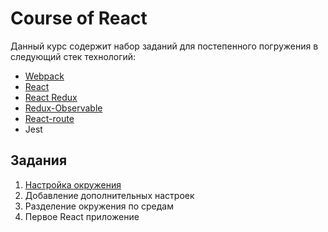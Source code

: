 # Course of React

Данный курс содержит набор заданий для постепенного погружения в следующий стек технологий:

* [Webpack](https://github.com/webpack/webpack)
* [React](https://github.com/facebook/react/)
* [React Redux](https://github.com/reactjs/react-redux)
* [Redux-Observable](https://github.com/redux-observable/redux-observable)
* [React-route](https://github.com/ReactTraining/react-router)
* Jest

## Задания

1. [Настройка окружения](tasks/task1/README.md)
2. Добавление дополнительных настроек
3. Разделение окружения по средам
4. Первое React приложение



